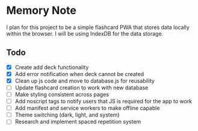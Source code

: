 # Memory Note

I plan for this project to be a simple flashcard PWA that stores data locally within the browser. I will be using IndexDB for the data storage.

## Todo

- [x] Create add deck functionality
- [x] Add error notification when deck cannot be created
- [x] Clean up js code and move to database.js for reusability
- [ ] Update flashcard creation to work with new database
- [ ] Make styling consistent across pages
- [ ] Add noscript tags to notify users that JS is required for the app to work
- [ ] Add manifest and service workers to make offline capable
- [ ] Theme switching (dark, light, and system)
- [ ] Research and implement spaced repetition system
